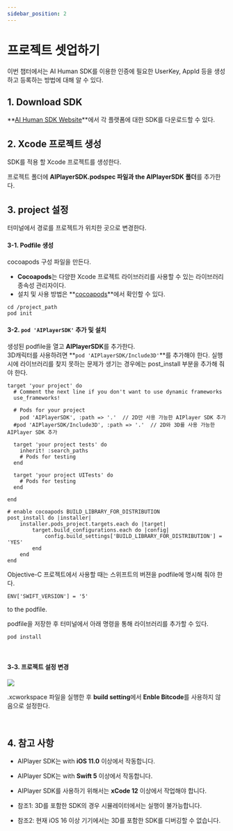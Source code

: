 ```yaml
---
sidebar_position: 2
---
```


# 프로젝트 셋업하기

이번 챕터에서는 AI Human SDK를 이용한 인증에 필요한 UserKey, AppId 등을 생성하고 등록하는 방법에 대해 알 수 있다.

## 1. Download SDK
**[AI Human SDK Website](https://aihuman.aistudios.com)**에서 각 플랫폼에 대한 SDK를 다운로드할 수 있다.

## 2. Xcode 프로젝트 생성

SDK를 적용 할 Xcode 프로젝트를 생성한다.

프로젝트 폴더에 **AIPlayerSDK.podspec 파일과 the AIPlayerSDK 폴더**를 추가한다.


## 3. project 설정

터미널에서 경로를 프로젝트가 위치한 곳으로 변경한다.

#### 3-1. Podfile 생성

cocoapods 구성 파일을 만든다.
- **Cocoapods**는 다양한 Xcode 프로젝트 라이브러리를 사용할 수 있는 라이브러리 종속성 관리자이다.
- 설치 및 사용 방법은 **[cocoapods](https://cocoapods.org)**에서 확인할 수 있다.

```console
cd /project_path
pod init
```

#### 3-2. `pod 'AIPlayerSDK'` 추가 및 설치

생성된 podfile을 열고 **AIPlayerSDK**를 추가한다. <br/>
3D캐릭터를 사용하려면 **`pod 'AIPlayerSDK/Include3D'`**를 추가해야 한다.
실행 시에 라이브러리를 찾지 못하는 문제가 생기는 경우에는 post_install 부분을 추가해 줘야 한다.

```console
target 'your project' do
  # Comment the next line if you don't want to use dynamic frameworks
  use_frameworks!

  # Pods for your project
	pod 'AIPlayerSDK', :path => '.'  // 2D만 사용 가능한 AIPlayer SDK 추가
  #pod 'AIPlayerSDK/Include3D', :path => '.'  // 2D와 3D를 사용 가능한 AIPlayer SDK 추가

  target 'your project tests' do
    inherit! :search_paths
    # Pods for testing
  end

  target 'your project UITests' do
    # Pods for testing
  end

end

# enable cocoapods BUILD_LIBRARY_FOR_DISTRIBUTION
post_install do |installer|
    installer.pods_project.targets.each do |target|
        target.build_configurations.each do |config|
            config.build_settings['BUILD_LIBRARY_FOR_DISTRIBUTION'] = 'YES'
        end
    end
end
```

Objective-C 프로젝트에서 사용할 때는 스위프트의 버젼을 podfile에 명시해 줘야 한다.
```
ENV['SWIFT_VERSION'] = '5'
```
 to the podfile.

podfile을 저장한 후 터미널에서 아래 명령을 통해 라이브러리를 추가할 수 있다.

```
pod install
```

<br/>

#### 3-3. 프로젝트 설정 변경

<img src="/img/aihuman/ios/aisample_disable_bitcode.png" /> <br/>
 
 .xcworkspace 파일을 실행한 후 **build setting**에서 **Enble Bitcode**를 사용하지 않음으로 설정한다.

<br/>

## 4. 참고 사항

- AIPlayer SDK는 with **iOS 11.0** 이상에서 작동합니다.

- AIPlayer SDK는 with **Swift 5** 이상에서 작동합니다.

- AIPlayer SDK를 사용하기 위해서는 **xCode 12** 이상에서 작업해야 합니다.

- 참조1: 3D를 포함한 SDK의 경우 시뮬레이터에서는 실행이 불가능합니다.

- 참조2: 현재 iOS 16 이상 기기에서는 3D를 포함한 SDK를 디버깅할 수 없습니다.

<br/>
